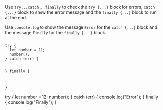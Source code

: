 Use `try...catch...finally`
to check the `try {...}` block for errors,
`catch {...}` block to show the error message
and
the `finally {...}` block to run at the end.

Use `console.log` to show
the message `Error` for the `catch {...}` block
and
the message `Finally` for the `finally {...}` block.

<Editor type="exercise" lang="javascript">
<code>
try {
  let number = 12;
  number();
} catch (err) {

} finally {

}
</code>

<solution>
try {
  let number = 12;
  number();
} catch (err) {
  console.log("Error");
} finally {
  console.log("Finally");
}
</solution>
</Editor>